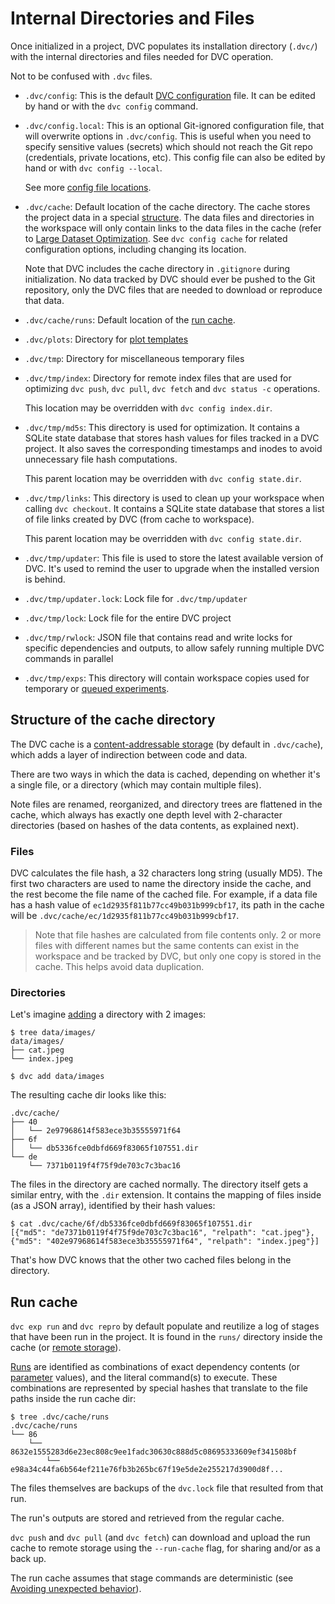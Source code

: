 # Internal Directories and Files

Once initialized in a <abbr>project</abbr>, DVC populates its installation
directory (`.dvc/`) with the internal directories and files needed for DVC
operation.

<admon type="warn">

Not to be confused with `.dvc` files.

</admon>

- `.dvc/config`: This is the default [DVC configuration] file. It can be edited
  by hand or with the `dvc config` command.

- `.dvc/config.local`: This is an optional Git-ignored configuration file, that
  will overwrite options in `.dvc/config`. This is useful when you need to
  specify sensitive values (secrets) which should not reach the Git repo
  (credentials, private locations, etc). This config file can also be edited by
  hand or with `dvc config --local`.

  <admon type="tip">

  See more
  [config file locations](/doc/user-guide/project-structure/configuration#config-file-locations).

  </admon>

- `.dvc/cache`: Default location of the <abbr>cache</abbr> directory. The cache
  stores the project data in a special
  [structure](#structure-of-the-cache-directory). The data files and directories
  in the <abbr>workspace</abbr> will only contain links to the data files in the
  cache (refer to
  [Large Dataset Optimization](/doc/user-guide/data-management/large-dataset-optimization).
  See `dvc config cache` for related configuration options, including changing
  its location.

  <admon type="info">

  Note that DVC includes the cache directory in `.gitignore` during
  initialization. No data tracked by DVC should ever be pushed to the Git
  repository, only the <abbr>DVC files</abbr> that are needed to download or
  reproduce that data.

  </admon>

- `.dvc/cache/runs`: Default location of the [run cache](#run-cache).

- `.dvc/plots`: Directory for
  [plot templates](/doc/user-guide/experiment-management/visualizing-plots#plot-templates-data-series-only)

- `.dvc/tmp`: Directory for miscellaneous temporary files

- `.dvc/tmp/index`: Directory for remote index files that are used for
  optimizing `dvc push`, `dvc pull`, `dvc fetch` and `dvc status -c` operations.

  <admon type="info">

  This location may be overridden with `dvc config index.dir`.

  </admon>

- `.dvc/tmp/md5s`: This directory is used for optimization. It contains a SQLite
  state database that stores hash values for files tracked in a DVC project. It
  also saves the corresponding timestamps and inodes to avoid unnecessary file
  hash computations.

  <admon type="info">

  This parent location may be overridden with `dvc config state.dir`.

  </admon>

- `.dvc/tmp/links`: This directory is used to clean up your workspace when
  calling `dvc checkout`. It contains a SQLite state database that stores a list
  of file links created by DVC (from cache to <abbr>workspace</abbr>).

  <admon type="info">

  This parent location may be overridden with `dvc config state.dir`.

  </admon>

- `.dvc/tmp/updater`: This file is used to store the latest available version of
  DVC. It's used to remind the user to upgrade when the installed version is
  behind.

- `.dvc/tmp/updater.lock`: Lock file for `.dvc/tmp/updater`

- `.dvc/tmp/lock`: Lock file for the entire DVC project

- `.dvc/tmp/rwlock`: JSON file that contains read and write locks for specific
  dependencies and outputs, to allow safely running multiple DVC commands in
  parallel

- `.dvc/tmp/exps`: This directory will contain workspace copies used for
  temporary or [queued experiments].

[dvc configuration]: /doc/user-guide/project-structure/configuration
[queued experiments]:
  /doc/user-guide/experiment-management/running-experiments#the-experiments-queue

## Structure of the cache directory

The DVC cache is a [content-addressable storage] (by default in `.dvc/cache`),
which adds a layer of indirection between code and data.

There are two ways in which the data is <abbr>cached</abbr>, depending on
whether it's a single file, or a directory (which may contain multiple files).

Note files are renamed, reorganized, and directory trees are flattened in the
cache, which always has exactly one depth level with 2-character directories
(based on hashes of the data contents, as explained next).

[content-addressable storage]:
  https://en.wikipedia.org/wiki/Content-addressable_storage

### Files

DVC calculates the file hash, a 32 characters long string (usually MD5). The
first two characters are used to name the directory inside the cache, and the
rest become the file name of the cached file. For example, if a data file has a
hash value of `ec1d2935f811b77cc49b031b999cbf17`, its path in the cache will be
`.dvc/cache/ec/1d2935f811b77cc49b031b999cbf17`.

> Note that file hashes are calculated from file contents only. 2 or more files
> with different names but the same contents can exist in the workspace and be
> tracked by DVC, but only one copy is stored in the cache. This helps avoid
> data duplication.

### Directories

Let's imagine [adding](/doc/command-reference/add) a directory with 2 images:

```cli
$ tree data/images/
data/images/
├── cat.jpeg
└── index.jpeg

$ dvc add data/images
```

The resulting cache dir looks like this:

```cli
.dvc/cache/
├── 40
│   └── 2e97968614f583ece3b35555971f64
├── 6f
│   └── db5336fce0dbfd669f83065f107551.dir
└── de
    └── 7371b0119f4f75f9de703c7c3bac16
```

The files in the directory are cached normally. The directory itself gets a
similar entry, with the `.dir` extension. It contains the mapping of files
inside (as a JSON array), identified by their hash values:

```cli
$ cat .dvc/cache/6f/db5336fce0dbfd669f83065f107551.dir
[{"md5": "de7371b0119f4f75f9de703c7c3bac16", "relpath": "cat.jpeg"},
{"md5": "402e97968614f583ece3b35555971f64", "relpath": "index.jpeg"}]
```

That's how DVC knows that the other two cached files belong in the directory.

## Run cache

`dvc exp run` and `dvc repro` by default populate and reutilize a log of stages
that have been run in the project. It is found in the `runs/` directory inside
the cache (or [remote storage]).

[Runs] are identified as combinations of exact <abbr>dependency</abbr> contents
(or [parameter] values), and the literal command(s) to execute. These
combinations are represented by special hashes that translate to the file paths
inside the run cache dir:

[remote storage]: /doc/user-guide/data-management/remote-storage
[runs]: /doc/user-guide/pipelines/run-cache
[parameter]: /doc/command-reference/params

```cli
$ tree .dvc/cache/runs
.dvc/cache/runs
└── 86
    └── 8632e1555283d6e23ec808c9ee1fadc30630c888d5c08695333609ef341508bf
        └── e98a34c44fa6b564ef211e76fb3b265bc67f19e5de2e255217d3900d8f...
```

The files themselves are backups of the `dvc.lock` file that resulted from that
run.

<admon type="info">

The run's <abbr>outputs</abbr> are stored and retrieved from the regular cache.

</admon>

<admon type="tip">

`dvc push` and `dvc pull` (and `dvc fetch`) can download and upload the run
cache to remote storage using the `--run-cache` flag, for sharing and/or as a
back up.

</admon>

<admon type="warn">

The run cache assumes that stage commands are deterministic (see [Avoiding
unexpected behavior]).

</admon>

[avoiding unexpected behavior]:
  /doc/user-guide/project-structure/dvcyaml-files#avoiding-unexpected-behavior
